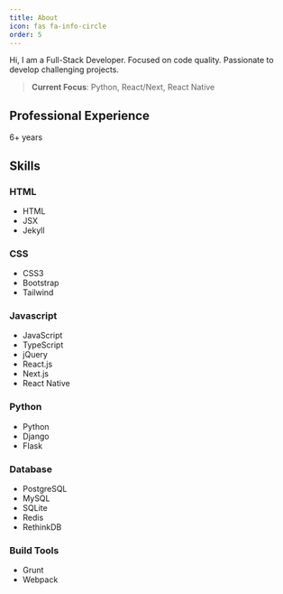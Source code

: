```yaml
---
title: About
icon: fas fa-info-circle
order: 5
---
```



Hi, I am a Full-Stack Developer. Focused on code quality. Passionate to develop challenging projects.

> **Current Focus**: Python, React/Next, React Native

## Professional Experience

6+ years

## Skills

### HTML

- HTML
- JSX
- Jekyll

### CSS

- CSS3
- Bootstrap
- Tailwind

### Javascript

- JavaScript
- TypeScript
- jQuery
- React.js
- Next.js
- React Native

### Python

- Python
- Django
- Flask

### Database

- PostgreSQL
- MySQL
- SQLite
- Redis
- RethinkDB

### Build Tools

- Grunt
- Webpack


